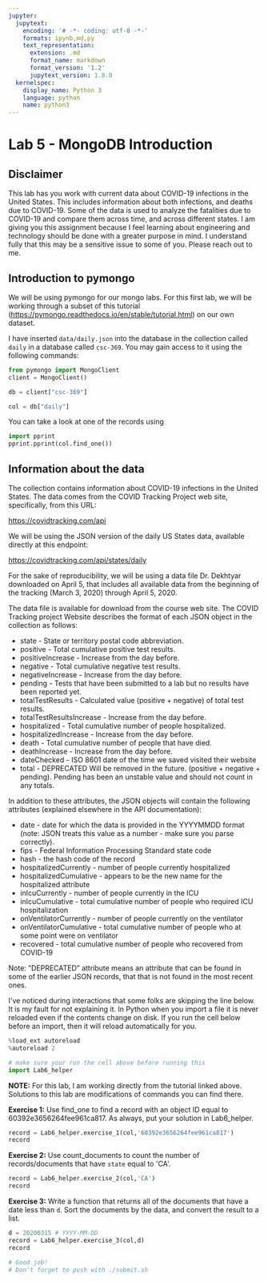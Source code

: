 ```yaml
---
jupyter:
  jupytext:
    encoding: '# -*- coding: utf-8 -*-'
    formats: ipynb,md,py
    text_representation:
      extension: .md
      format_name: markdown
      format_version: '1.2'
      jupytext_version: 1.8.0
  kernelspec:
    display_name: Python 3
    language: python
    name: python3
---
```


<!-- #region slideshow={"slide_type": "slide"} -->
# Lab 5 - MongoDB Introduction
<!-- #endregion -->

<!-- #region slideshow={"slide_type": "subslide"} -->
## Disclaimer

This lab has you work with current data about COVID-19 infections in the
United States. This includes information about both infections, and deaths
due to COVID-19. Some of the data is used to analyze the fatalities
due to COVID-19 and compare them across time, and across different states.
I am giving you this assignment because I feel learning about engineering and technology
should be done with a greater purpose in mind. I understand fully that this
may be a sensitive issue to some of you. Please reach out to me.
<!-- #endregion -->

## Introduction to pymongo

We will be using pymongo for our mongo labs. For this first lab, we will be working through a subset of this tutorial (https://pymongo.readthedocs.io/en/stable/tutorial.html) on our own dataset.

I have inserted ``data/daily.json`` into the database in the collection called ``daily`` in a database called ``csc-369``. You may gain access to it using the following commands:

```python
from pymongo import MongoClient
client = MongoClient()
```

```python
db = client["csc-369"]

col = db["daily"]
```

You can take a look at one of the records using

```python
import pprint
pprint.pprint(col.find_one())
```

## Information about the data
The collection contains information about COVID-19
infections in the United States. The data comes from the COVID Tracking
Project web site, specifically, from this URL:

https://covidtracking.com/api

We will be using the JSON version of the daily US States data, available
directly at this endpoint:

https://covidtracking.com/api/states/daily

For the sake of reproducibility, we will be using a data file Dr. Dekhtyar downloaded
on April 5, that includes all available data from the beginning of the tracking (March 3, 2020) through April 5, 2020. 

The data file is available for download from the course web site.
The COVID Tracking project Website describes the format of each JSON
object in the collection as follows:
* state - State or territory postal code abbreviation.
* positive - Total cumulative positive test results.
* positiveIncrease - Increase from the day before.
* negative - Total cumulative negative test results.
* negativeIncrease - Increase from the day before.
* pending - Tests that have been submitted to a lab but no results have
been reported yet.
* totalTestResults - Calculated value (positive + negative) of total test
results.
* totalTestResultsIncrease - Increase from the day before.
* hospitalized - Total cumulative number of people hospitalized.
* hospitalizedIncrease - Increase from the day before.
* death - Total cumulative number of people that have died.
* deathIncrease - Increase from the day before.
* dateChecked - ISO 8601 date of the time we saved visited their website
* total - DEPRECATED Will be removed in the future. (positive + negative + pending). Pending has been an unstable value and should not count in any totals.

In addition to these attributes, the JSON objects will contain the following
attributes (explained elsewhere in the API documentation):
* date - date for which the data is provided in the YYYYMMDD format
(note: JSON treats this value as a number - make sure you parse
correctly).
* fips - Federal Information Processing Standard state code
* hash - the hash code of the record
* hospitalizedCurrently - number of people currently hospitalized
* hospitalizedCumulative - appears to be the new name for the hospitalized attribute
* inIcuCurrently - number of people currently in the ICU
* inIcuCumulative - total cumulative number of people who required ICU hospitalization
* onVentilatorCurrently - number of people currently on the ventilator
* onVentilatorCumulative - total cumulative number of people who at some point were on ventilator
* recovered - total cumulative number of people who recovered from COVID-19

Note: ”DEPRECATED” attribute means an attribute that can be found
in some of the earlier JSON records, that that is not found in the most
recent ones.


I've noticed during interactions that some folks are skipping the line below. It is my fault for not explaining it. In Python when you import a file it is never reloaded even if the contents change on disk. If you run the cell below before an import, then it will reload automatically for you.

```python slideshow={"slide_type": "skip"}
%load_ext autoreload
%autoreload 2
```

```python slideshow={"slide_type": "skip"}
# make sure your run the cell above before running this
import Lab6_helper
```

**NOTE:** For this lab, I am working directly from the tutorial linked above. Solutions to this lab are modifications of commands you can find there. 


**Exercise 1:** Use find_one to find a record with an object ID equal to 60392e3656264fee961ca817. As always, put your solution in Lab6_helper.

```python
record = Lab6_helper.exercise_1(col,'60392e3656264fee961ca817')
record
```

**Exercise 2:** Use count_documents to count the number of records/documents that have ``state`` equal to 'CA'. 

```python
record = Lab6_helper.exercise_2(col,'CA')
record
```

**Exercise 3:** Write a function that returns all of the documents that have a date less than ``d``. Sort the documents by the data, and convert the result to a list.

```python
d = 20200315 # YYYY-MM-DD
record = Lab6_helper.exercise_3(col,d)
record
```

```python
# Good job!
# Don't forget to push with ./submit.sh
```

